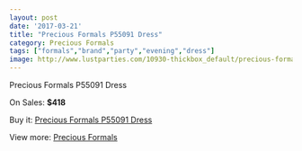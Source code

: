 ```yaml
---
layout: post
date: '2017-03-21'
title: "Precious Formals P55091 Dress"
category: Precious Formals
tags: ["formals","brand","party","evening","dress"]
image: http://www.lustparties.com/10930-thickbox_default/precious-formals-p55091-dress.jpg
---
```

Precious Formals P55091 Dress

On Sales: **$418**
<a href="https://www.lustparties.com/en/precious-formals/3825-precious-formals-p55091-dress.html"><amp-img layout="responsive" width="600" height="600" src="//www.lustparties.com/10930-thickbox_default/precious-formals-p55091-dress.jpg" alt="Precious Formals P55091 Dress 0" /></a>
<a href="https://www.lustparties.com/en/precious-formals/3825-precious-formals-p55091-dress.html"><amp-img layout="responsive" width="600" height="600" src="//www.lustparties.com/10932-thickbox_default/precious-formals-p55091-dress.jpg" alt="Precious Formals P55091 Dress 1" /></a>
<a href="https://www.lustparties.com/en/precious-formals/3825-precious-formals-p55091-dress.html"><amp-img layout="responsive" width="600" height="600" src="//www.lustparties.com/10931-thickbox_default/precious-formals-p55091-dress.jpg" alt="Precious Formals P55091 Dress 2" /></a>

Buy it: [Precious Formals P55091 Dress](https://www.lustparties.com/en/precious-formals/3825-precious-formals-p55091-dress.html "Precious Formals P55091 Dress")

View more: [Precious Formals](https://www.lustparties.com/en/18-precious-formals "Precious Formals")